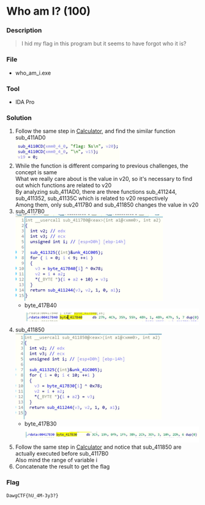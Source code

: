 # Who am I? (100)

### Description
> I hid my flag in this program but it seems to have forgot who it is?

### File
* who_am_i.exe

### Tool
* IDA Pro

### Solution
1. Follow the same step in [Calculator](../Calculator), and find the similar function sub_411AD0\
    ![](./images/sub_411AD0.png)
2. While the function is different comparing to previous challenges, the concept is same\
   What we really care about is the value in v20, so it's necessary to find out which functions are related to v20\
   By analyzing sub_411AD0, there are three functions sub_411244, sub_411352, sub_41135C which is related to v20 respectively\
   Among them, only sub_4117B0 and sub_411850 changes the value in v20
3. sub_4117B0\
    ![](./images/sub_4117B0.png)
    * byte_417B40\
        ![](./images/byte_417B40.png)    
4. sub_411850\
    ![](./images/sub_411850.png)
    * byte_417B30\
        ![](./images/byte_417B30.png)
5. Follow the same step in [Calculator](../Calculator) and notice that sub_411850 are actually executed before sub_4117B0\
   Also mind the range of variable i
6. Concatenate the result to get the flag

### Flag
```
DawgCTF{hU_4M-3y3?}
```